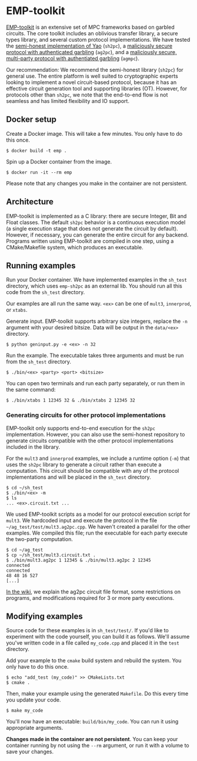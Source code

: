 # EMP-toolkit

[EMP-toolkit](https://github.com/emp-toolkit) is an extensive set of MPC frameworks based on garbled circuits. The core toolkit includes an oblivious transfer library, a secure types library, and several custom protocol implementations. We have tested the [semi-honest implementation of Yao](https://github.com/emp-toolkit/emp-sh2pc) (`sh2pc`), a [maliciously secure protocol with authenticated garbling](https://github.com/emp-toolkit/emp-ag2pc) (`ag2pc`), and a [maliciously secure, multi-party protocol with authentiated garbling](https://github.com/emp-toolkit/emp-agmpc) (`agmpc`).

Our recommendation: We recommend the semi-honest library (`sh2pc`) for general use. The entire platform is well suited to cryptographic experts looking to implement a novel circuit-based protocol, because it has an effective circuit generation tool and supporting libraries (OT). However, for protocols other than `sh2pc`, we note that the end-to-end flow is not seamless and has limited flexibility and IO support.


## Docker setup

Create a Docker image. This will take a few minutes. You only have to do this
once.
```
$ docker build -t emp .
```
Spin up a Docker container from the image. 
```
$ docker run -it --rm emp
```
Please note that any changes you make in the container are not persistent.

## Architecture

EMP-toolkit is implemented as a C library: there are secure Integer, Bit and Float classes. The default `sh2pc` behavior is a continuous execution model (a single execution stage that does not generate the circuit by default). However, if necessary, you can generate the entire circuit for any backend. Programs written using EMP-toolkit are compiled in one step, using a CMake/Makefile system, which produces an executable.

## Running examples

Run your Docker container. We have implemented examples in the `sh_test` directory, which uses `emp-sh2pc` as an external lib. You should run all this code from the `sh_test` directory. 

Our examples are all run the same way. `<ex>` can be one of `mult3`, `innerprod`, or `xtabs`.

Generate input. EMP-toolkit supports arbitrary size integers, replace the `-n` argument with your desired bitsize. Data will be output in the `data/<ex>` directory.

```
$ python geninput.py -e <ex> -n 32
```

Run the example. The executable takes three arguments and must be run from the `sh_test` directory. 
```
$ ./bin/<ex> <party> <port> <bitsize>
```
You can open two terminals and run each party separately, or run them in the same command:
```
$ ./bin/xtabs 1 12345 32 & ./bin/xtabs 2 12345 32
```


### Generating circuits for other protocol implementations
EMP-toolkit only supports end-to-end execution for the `sh2pc` implementation. However,
you can also use the semi-honest repository to generate circuits compatible with the other
protocol implementations included in the library.

For the `mult3` and `innerprod` examples, we include a runtime option (`-m`) that 
uses the `sh2pc` library to generate a circuit rather than execute a computation. 
This circuit should be compatible with any of the protocol implementations and
will be placed in the `sh_test` directory.
```
$ cd ~/sh_test
$ ./bin/<ex> -m
$ ls 
... <ex>.circuit.txt ...
```

We used EMP-toolkit scripts as a model for our protocol execution script for
`mult3`. We hardcoded input and execute the protocol in the file
`~/ag_test/test/mult3.ag2pc.cpp`. We haven't created a parallel for the other examples.
We compiled this file; run the executable for each party execute the two-party computation. 

```
$ cd ~/ag_test
$ cp ~/sh_test/mult3.circuit.txt .
$ ./bin/mult3.ag2pc 1 12345 & ./bin/mult3.ag2pc 2 12345
connected
connected
48 48 16 527
[...]
```

[In the wiki](https://github.com/MPC-SoK/frameworks/wiki/EMP-toolkit), we explain the ag2pc circuit file format, some restrictions on programs, and modifications required for 3 or more party executions.

## Modifying examples

Source code for these examples is in `sh_test/test/`. If you'd like to experiment with the code yourself, you can build it as follows. We'll assume you've written code in a file called `my_code.cpp` and placed it in the `test` directory.

Add your example to the `cmake` build system and rebuild the system. You only have to do this once.
```
$ echo "add_test (my_code)" >> CMakeLists.txt
$ cmake .
```
Then, make your example using the generated `Makefile`. Do this every time you update your code.
```
$ make my_code
```
You'll now have an executable: `build/bin/my_code`. You can run it using appropriate arguments.

__Changes made in the container are not persistent__. You can keep your container running by not using the `--rm` argument, or run it with a volume to save your changes.

